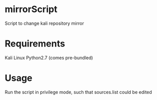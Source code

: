 # mirrorScript
Script to change kali repository mirror

# Requirements
Kali Linux
Python2.7 (comes pre-bundled)


# Usage
Run the script in privilege mode, such that sources.list could be edited
